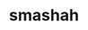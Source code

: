 ---
title: smashah
github: https://github.com/smashah
mode: light
transition: 1s
score: 39.5
archetype:
- Github Actions
- Little Bit of Everything
---